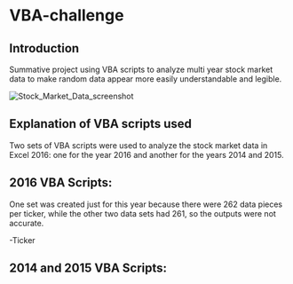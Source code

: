 # VBA-challenge

## Introduction
Summative project using VBA scripts to analyze multi year stock market data to make random data appear more easily understandable and legible.

![Stock_Market_Data_screenshot](./Pictures/Stock_Market_Data_2016.png)

## Explanation of VBA scripts used
Two sets of VBA scripts were used to analyze the stock market data in Excel 2016: one for the year 2016 and another for the years 2014 and 2015.

## 2016 VBA Scripts:

One set was created just for this year because there were 262 data pieces per ticker, while the other two data sets had 261, so the outputs were not accurate.

-Ticker


## 2014 and 2015 VBA Scripts:

